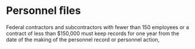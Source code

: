 # Personnel ﬁles

Federal contractors and subcontractors with fewer than 150 employees or a contract of less than $150,000 must keep records for one year from the date of the making of the personnel record or personnel action,